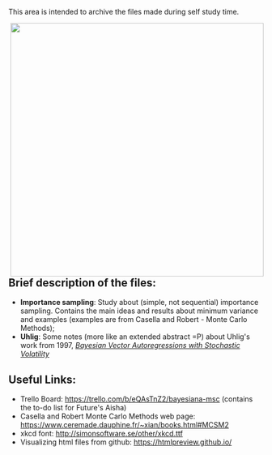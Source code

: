 This area is intended to archive the files made during self study time.  

<img src="https://imgs.xkcd.com/comics/conditional_risk.png" width="500" align = "right">

## Brief description of the files:
* **Importance sampling**: Study about (simple, not sequential) importance sampling. Contains the main ideas and results about minimum variance and examples (examples are from Casella and Robert - Monte Carlo Methods);
* **Uhlig**: Some notes (more like an extended abstract =P) about Uhlig's work from 1997, [*Bayesian Vector Autoregressions with Stochastic Volatility*](https://pdfs.semanticscholar.org/322e/89da9a54c2940dafd9f96ce447fd69bb4109.pdf)

## Useful Links:

* Trello Board: https://trello.com/b/eQAsTnZ2/bayesiana-msc (contains the to-do list for Future's Aisha)
* Casella and Robert Monte Carlo Methods web page: https://www.ceremade.dauphine.fr/~xian/books.html#MCSM2
* xkcd font: http://simonsoftware.se/other/xkcd.ttf
* Visualizing html files from github: https://htmlpreview.github.io/

